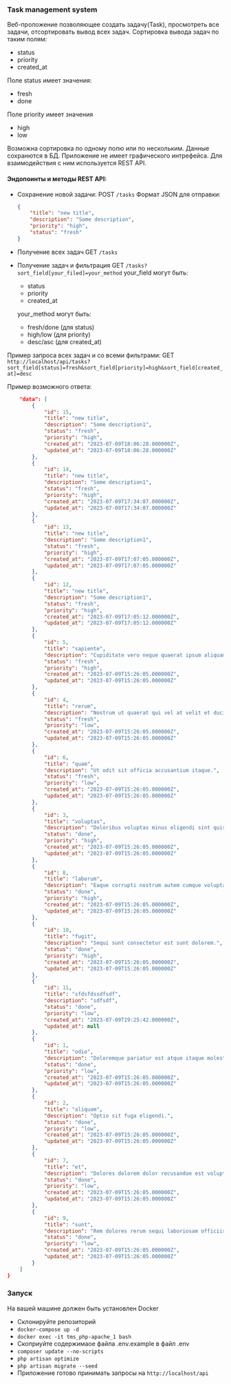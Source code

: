 ### Task management system

Веб-проложение позволяющее создать задачу(Task), просмотреть все задачи, отсортировать вывод всех задач.
Сортировка вывода задач по таким полям:
* status
* priority
* created_at

Поле status имеет значения:
* fresh
* done

Поле priority имеет значения
* high
* low

Возможна сортировка по одному полю или по нескольким.
Данные сохранются в БД. Приложение не имеет графического интрефейса. Для взаимодействия с ним используется REST API.

#### Эндопоинты и методы REST API:
* Сохранение новой задачи: 
    POST ```/tasks```
    Формат JSON для отправки:
    ```json
    {
        "title": "new title",
        "description": "Some description",
        "priority": "high",
        "status": "fresh"
    }
    ```

* Получение всех задач
    GET ```/tasks```

* Получение задач и фильтрация
    GET ```/tasks?sort_field[your_filed]=your_method```
    your_field могут быть:
    * status
    * priority
    * created_at
    
    your_method могут быть:
    * fresh/done (для status)
    * high/low (для priority)
    * desc/asc (для created_at)

Пример запроса всех задач и со всеми фильтрами:
    GET ```http://localhost/api/tasks?sort_field[status]=fresh&sort_field[priority]=high&sort_field[created_at]=desc```

Пример возможного ответа:
```json
    "data": [
        {
            "id": 15,
            "title": "new title",
            "description": "Some description1",
            "status": "fresh",
            "priority": "high",
            "created_at": "2023-07-09T18:06:28.000000Z",
            "updated_at": "2023-07-09T18:06:28.000000Z"
        },
        {
            "id": 14,
            "title": "new title",
            "description": "Some description1",
            "status": "fresh",
            "priority": "high",
            "created_at": "2023-07-09T17:34:07.000000Z",
            "updated_at": "2023-07-09T17:34:07.000000Z"
        },
        {
            "id": 13,
            "title": "new title",
            "description": "Some description1",
            "status": "fresh",
            "priority": "high",
            "created_at": "2023-07-09T17:07:05.000000Z",
            "updated_at": "2023-07-09T17:07:05.000000Z"
        },
        {
            "id": 12,
            "title": "new title",
            "description": "Some description1",
            "status": "fresh",
            "priority": "high",
            "created_at": "2023-07-09T17:05:12.000000Z",
            "updated_at": "2023-07-09T17:05:12.000000Z"
        },
        {
            "id": 5,
            "title": "sapiente",
            "description": "Cupiditate vero neque quaerat ipsum aliquam.",
            "status": "fresh",
            "priority": "high",
            "created_at": "2023-07-09T15:26:05.000000Z",
            "updated_at": "2023-07-09T15:26:05.000000Z"
        },
        {
            "id": 4,
            "title": "rerum",
            "description": "Nostrum ut quaerat qui vel at velit et ducimus.",
            "status": "fresh",
            "priority": "low",
            "created_at": "2023-07-09T15:26:05.000000Z",
            "updated_at": "2023-07-09T15:26:05.000000Z"
        },
        {
            "id": 6,
            "title": "quam",
            "description": "Ut odit sit officia accusantium itaque.",
            "status": "fresh",
            "priority": "low",
            "created_at": "2023-07-09T15:26:05.000000Z",
            "updated_at": "2023-07-09T15:26:05.000000Z"
        },
        {
            "id": 3,
            "title": "voluptas",
            "description": "Doloribus voluptas minus eligendi sint quisquam ipsam.",
            "status": "done",
            "priority": "high",
            "created_at": "2023-07-09T15:26:05.000000Z",
            "updated_at": "2023-07-09T15:26:05.000000Z"
        },
        {
            "id": 8,
            "title": "laborum",
            "description": "Eaque corrupti nostrum autem cumque voluptatem.",
            "status": "done",
            "priority": "high",
            "created_at": "2023-07-09T15:26:05.000000Z",
            "updated_at": "2023-07-09T15:26:05.000000Z"
        },
        {
            "id": 10,
            "title": "fugit",
            "description": "Sequi sunt consectetur est sunt dolorem.",
            "status": "done",
            "priority": "high",
            "created_at": "2023-07-09T15:26:05.000000Z",
            "updated_at": "2023-07-09T15:26:05.000000Z"
        },
        {
            "id": 11,
            "title": "sfdsfdssdfsdf",
            "description": "sdfsdf",
            "status": "done",
            "priority": "low",
            "created_at": "2023-07-09T19:25:42.000000Z",
            "updated_at": null
        },
        {
            "id": 1,
            "title": "odio",
            "description": "Doloremque pariatur est atque itaque molestias voluptas.",
            "status": "done",
            "priority": "low",
            "created_at": "2023-07-09T15:26:05.000000Z",
            "updated_at": "2023-07-09T15:26:05.000000Z"
        },
        {
            "id": 2,
            "title": "aliquam",
            "description": "Optio sit fuga eligendi.",
            "status": "done",
            "priority": "low",
            "created_at": "2023-07-09T15:26:05.000000Z",
            "updated_at": "2023-07-09T15:26:05.000000Z"
        },
        {
            "id": 7,
            "title": "et",
            "description": "Dolores dolorem dolor recusandae est voluptatum sit voluptas.",
            "status": "done",
            "priority": "low",
            "created_at": "2023-07-09T15:26:05.000000Z",
            "updated_at": "2023-07-09T15:26:05.000000Z"
        },
        {
            "id": 9,
            "title": "sunt",
            "description": "Rem dolores rerum sequi laboriosam officiis natus.",
            "status": "done",
            "priority": "low",
            "created_at": "2023-07-09T15:26:05.000000Z",
            "updated_at": "2023-07-09T15:26:05.000000Z"
        }
    ]
}
```

### Запуск
На вашей машине должен быть установлен Docker
* Склонируйте репозиторий
* ```docker-compose up -d```
* ```docker exec -it tms_php-apache_1 bash```
* Скоприуйте содержимаое файла .env.example в файл .env
* ```composer update --no-scripts```
* ```php artisan optimize```
* ```php artisan migrate --seed```
* Приложение готово принимать запросы на ```http://localhost/api```
